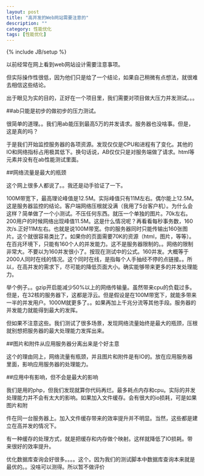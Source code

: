 ```yaml
---
layout: post
title: "高并发的Web网站需要注意的"
description: ""
category: 性能优化
tags: [性能优化]
---
```

{% include JB/setup %}

以前经常在网上看到web网站设计需要注意事项。

但实际操作性很低，因为他们只是给了一个结论，如果自己稍微有点想法，就很难去相信这些结论。

出于眼见为实的目的，正好在一个项目里，我们需要对项目做大压力并发测试。。。

##ab只能是初步的做初步的压力测试。

很简单的道理。。我们用ab能压到最高5万的并发请求。服务器也没啥事。但是，这是真的吗？

于是我们开始监控服务器的各项资源。发现仅仅是CPU和进程有了变化。其他的IO和网络指标占用极其低下。换句话说，AB仅仅只是对服务端做了请求。html等元素并没有在ab性能测试里面。

##网络流量是最大的瓶颈

这个网上很多人都说了。。我还是动手验证了一下。

100M带宽下，最高理论峰值是12.5M。实际峰值只有11M左右。偶尔能上12.5M。这是服务器监控的结论。客户端网络压根就没满（我用了5台客户机）。为什么会这样？简单做了一个小测试。不压任何东西。就压一个单独的图片。70k左右。200用户的时候网络出现峰值11.5M。这是什么情况呢？再看看每秒事务数，160次/s.正好11M左右。也就是说100M带宽。你的服务器同时只能传输出160张图片。这个就很容易类比了。如果你的页面需要70K的资源（html，图片，等等）。在百兆环境下，只能有160个人的并发能力。这不是服务器限制的。。网络的限制非常大。不要以为160并发很小了。按现在测试中的公式。160并发。大概等于2000人同时在线的情况。这个同时在线，是指每个人手抽经不停的点链接。。所以，在高并发的需求下，尽可能的降低页面大小。确实能够带来更多的并发处理能力。

举个例子。。gzip开启能减少50%以上的网络传输量。虽然带来cpu的负载过多。但是，在32核的服务器下，这都是浮云。但是假设是在100M带宽下，就能多带来一半的并发用户。1000M就更多了。。如果再加上千兆分流等其他手段。服务器的并发能力就能得到最大的发挥。

但如果不注意这些。我们测试了很多场景，发现网络流量始终是最大的瓶颈，压根就别想把服务器的最大处理能力发挥出来。

##图片和附件从应用服务器分离出来是个好主意

这个的理由同上，网络流量有瓶颈，并且图片和附件是有IO的。放在应用服务器里面，影响应用服务器的处理能力。

##应用中有影响，但不会是最大的影响

我们是用的php，但我们发现就算你代码再烂。最多耗点内存和cpu。实际的并发处理能力并不会有太大的影响。如果加入文件缓存。会有很大的io损耗，可是如果图片和附

件在同一台服务器上。加入文件缓存带来的效率提升并不明显。当然，这些都是建立在高并发的情况下。

有一种缓存的处理方式，就是把缓存和内存做个映射。这样就降低了IO损耗。带来很好的效率提升。

优化数据库查询会好很多。。。。这个。因为我们的测试脚本中数据库查询本来就是最优的。。没啥可以测得。所以暂不做评价